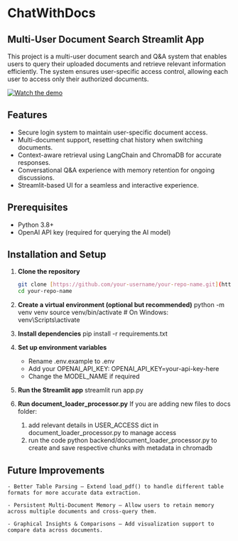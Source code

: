 # ChatWithDocs

## Multi-User Document Search Streamlit App  

This project is a multi-user document search and Q&A system that enables users to query their uploaded documents and retrieve relevant information efficiently. The system ensures user-specific access control, allowing each user to access only their authorized documents.

[![Watch the demo](https://img.shields.io/badge/Watch-Demo-blue?style=for-the-badge)](https://drive.google.com/file/d/1t2P6kQZ0iMOr-FLByt7QJpoiS6oY36xV/view?usp=sharing)

## Features
- Secure login system to maintain user-specific document access.
- Multi-document support, resetting chat history when switching documents.
- Context-aware retrieval using LangChain and ChromaDB for accurate responses.
- Conversational Q&A experience with memory retention for ongoing discussions.
- Streamlit-based UI for a seamless and interactive experience.

## Prerequisites
- Python 3.8+
- OpenAI API key (required for querying the AI model)

## Installation and Setup
1. **Clone the repository**
   ```bash
   git clone [https://github.com/your-username/your-repo-name.git](https://github.com/swativ03/ChatWithDocs.git)
   cd your-repo-name

2. **Create a virtual environment (optional but recommended)**
    python -m venv venv
    source venv/bin/activate  # On Windows: venv\Scripts\activate

3. **Install dependencies**
    pip install -r requirements.txt


4. **Set up environment variables**
    - Rename .env.example to .env
    - Add your OPENAI_API_KEY:
        OPENAI_API_KEY=your-api-key-here
    - Change the MODEL_NAME if required

5. **Run the Streamlit app**
    streamlit run app.py

6. **Run document_loader_processor.py**
     If you are adding new files to docs folder:
      1) add relevant details in USER_ACCESS dict in document_loader_processor.py to manage access
      2) run the code python backend/document_loader_processor.py  to create and save respective chunks with metadata in chromadb

## Future Improvements
    - Better Table Parsing – Extend load_pdf() to handle different table formats for more accurate data extraction.

    - Persistent Multi-Document Memory – Allow users to retain memory across multiple documents and cross-query them.

    - Graphical Insights & Comparisons – Add visualization support to compare data across documents.

